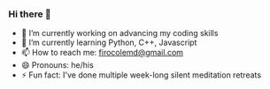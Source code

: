 ### Hi there 👋

- 🔭 I’m currently working on advancing my coding skills
- 🌱 I’m currently learning Python, C++, Javascript
- 📫 How to reach me: firocolemd@gmail.com
- 😄 Pronouns: he/his
- ⚡ Fun fact: I've done multiple week-long silent meditation retreats
